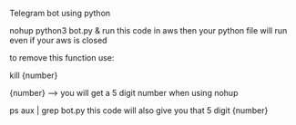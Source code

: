 Telegram bot using python

nohup python3 bot.py &
run this code in aws then your python file will run even if 
your aws is closed

to remove this function use:

kill {number}  

{number} --> you will get a 5 digit number when using nohup

ps aux | grep bot.py
this code will also give you that 5 digit {number}

